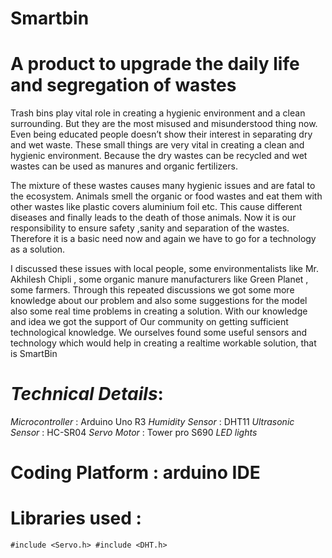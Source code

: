# Smartbin
# A product to upgrade the daily life and segregation of wastes


Trash bins play vital role in creating a hygienic environment and a clean surrounding. But they are the most misused and misunderstood thing now. Even being educated people doesn’t show their interest in separating dry and wet waste. These small things are very vital in creating a clean and hygienic environment. Because the dry wastes can be recycled and wet wastes can be used as manures and organic fertilizers.

The mixture of these wastes causes many hygienic issues and are fatal to the ecosystem. Animals smell the organic or food wastes and eat them with other wastes like plastic covers aluminium foil etc. This cause different diseases and finally leads to the death of those animals. Now it is our responsibility to ensure safety ,sanity and separation of the wastes.
Therefore it is a basic need now and again we have to go for a technology as a solution.

I discussed these issues with local people, some environmentalists like Mr. Akhilesh Chipli , some organic manure manufacturers like Green Planet , some farmers.
Through this repeated discussions we got some more knowledge about our problem and also some suggestions for the model also some real time problems in creating a solution.
With our knowledge and idea we got the support of Our community on getting sufficient technological knowledge. We ourselves found some useful sensors and technology which would help in creating a realtime workable solution, that is SmartBin

# _Technical Details_:

*Microcontroller*  :  Arduino Uno R3
*Humidity Sensor*  :  DHT11
*Ultrasonic Sensor* : HC-SR04
*Servo Motor* : Tower pro S690
*LED lights*

# Coding Platform : arduino IDE

# Libraries used :
`
#include <Servo.h>
#include <DHT.h>
`

